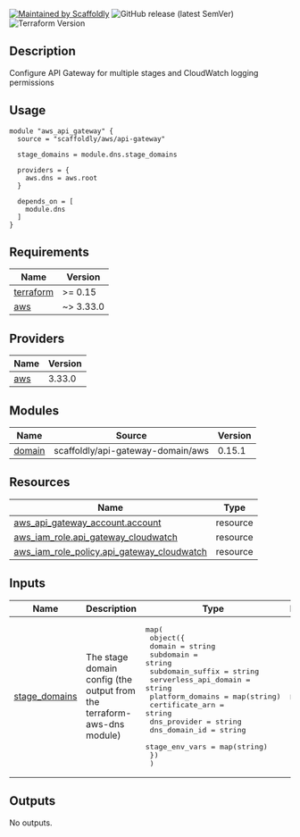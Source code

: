 [![Maintained by Scaffoldly](https://img.shields.io/badge/maintained%20by-scaffoldly-blueviolet)](https://github.com/scaffoldly)
![GitHub release (latest SemVer)](https://img.shields.io/github/v/release/scaffoldly/terraform-aws-api-gateway)
![Terraform Version](https://img.shields.io/badge/tf-%3E%3D0.15.0-blue.svg)

## Description

Configure API Gateway for multiple stages and CloudWatch logging permissions

## Usage

```hcl
module "aws_api_gateway" {
  source = "scaffoldly/aws/api-gateway"

  stage_domains = module.dns.stage_domains

  providers = {
    aws.dns = aws.root
  }

  depends_on = [
    module.dns
  ]
}
```

<!-- BEGIN_TF_DOCS -->
## Requirements

| Name | Version |
|------|---------|
| <a name="requirement_terraform"></a> [terraform](#requirement\_terraform) | >= 0.15 |
| <a name="requirement_aws"></a> [aws](#requirement\_aws) | ~> 3.33.0 |

## Providers

| Name | Version |
|------|---------|
| <a name="provider_aws"></a> [aws](#provider\_aws) | 3.33.0 |

## Modules

| Name | Source | Version |
|------|--------|---------|
| <a name="module_domain"></a> [domain](#module\_domain) | scaffoldly/api-gateway-domain/aws | 0.15.1 |

## Resources

| Name | Type |
|------|------|
| [aws_api_gateway_account.account](https://registry.terraform.io/providers/hashicorp/aws/latest/docs/resources/api_gateway_account) | resource |
| [aws_iam_role.api_gateway_cloudwatch](https://registry.terraform.io/providers/hashicorp/aws/latest/docs/resources/iam_role) | resource |
| [aws_iam_role_policy.api_gateway_cloudwatch](https://registry.terraform.io/providers/hashicorp/aws/latest/docs/resources/iam_role_policy) | resource |

## Inputs

| Name | Description | Type | Default | Required |
|------|-------------|------|---------|:--------:|
| <a name="input_stage_domains"></a> [stage\_domains](#input\_stage\_domains) | The stage domain config (the output from the terraform-aws-dns module) | <pre>map(<br>    object({<br>      domain                = string<br>      subdomain             = string<br>      subdomain_suffix      = string<br>      serverless_api_domain = string<br>      platform_domains      = map(string)<br>      certificate_arn       = string<br>      dns_provider          = string<br>      dns_domain_id         = string<br>      stage_env_vars        = map(string)<br>    })<br>  )</pre> | n/a | yes |

## Outputs

No outputs.
<!-- END_TF_DOCS -->
